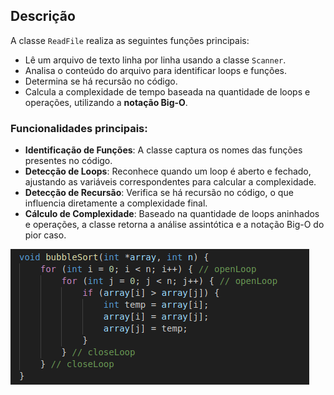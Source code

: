 ## Descrição

A classe `ReadFile` realiza as seguintes funções principais:
- Lê um arquivo de texto linha por linha usando a classe `Scanner`.
- Analisa o conteúdo do arquivo para identificar loops e funções.
- Determina se há recursão no código.
- Calcula a complexidade de tempo baseada na quantidade de loops e operações, utilizando a **notação Big-O**.

### Funcionalidades principais:
- **Identificação de Funções**: A classe captura os nomes das funções presentes no código.
- **Detecção de Loops**: Reconhece quando um loop é aberto e fechado, ajustando as variáveis correspondentes para calcular a complexidade.
- **Detecção de Recursão**: Verifica se há recursão no código, o que influencia diretamente a complexidade final.
- **Cálculo de Complexidade**: Baseado na quantidade de loops aninhados e operações, a classe retorna a análise assintótica e a notação Big-O do pior caso.

![alt text](image.png)